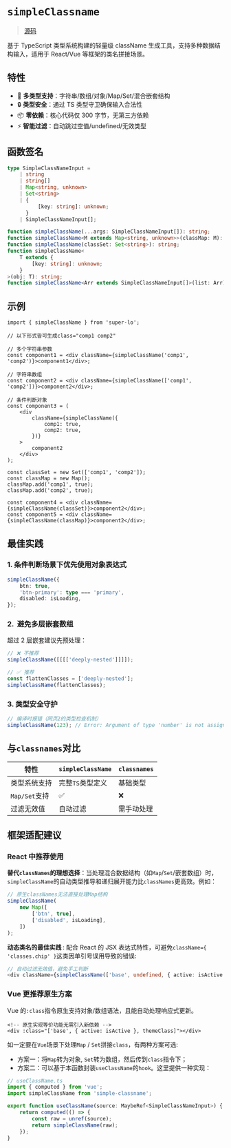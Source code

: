 # `simpleClassname`

> [源码]('../../../../src/simple-classname.ts')

基于 TypeScript 类型系统构建的轻量级 className 生成工具，支持多种数据结构输入，适用于 React/Vue 等框架的类名拼接场景。

## 特性

-   🚀 **多类型支持**：字符串/数组/对象/Map/Set/混合嵌套结构
-   🔒 **类型安全**：通过 TS 类型守卫确保输入合法性
-   📦 **零依赖**：核心代码仅 300 字节，无第三方依赖
-   ⚡ **智能过滤**：自动跳过空值/undefined/无效类型

## 函数签名

```ts
type SimpleClassNameInput =
    | string
    | string[]
    | Map<string, unknown>
    | Set<string>
    | {
          [key: string]: unknown;
      }
    | SimpleClassNameInput[];

function simpleClassName(...args: SimpleClassNameInput[]): string;
function simpleClassName<M extends Map<string, unknown>>(classMap: M): string;
function simpleClassName(classSet: Set<string>): string;
function simpleClassName<
    T extends {
        [key: string]: unknown;
    }
>(obj: T): string;
function simpleClassName<Arr extends SimpleClassNameInput[]>(list: Arr): string;
```

## 示例

```tsx
import { simpleClassName } from 'super-lo';

// 以下形式皆可生成class="comp1 comp2"

// 多个字符串参数
const component1 = <div className={simpleClassName('comp1', 'comp2')}>component1</div>;

// 字符串数组
const component2 = <div className={simpleClassName(['comp1', 'comp2'])}>component2</div>;

// 条件判断对象
const component3 = (
    <div
        className={simpleClassName({
            comp1: true,
            comp2: true,
        })}
    >
        component2
    </div>
);

const classSet = new Set(['comp1', 'comp2']);
const classMap = new Map();
classMap.add('comp1', true);
classMap.add('comp2', true);

const component4 = <div className={simpleClassName(classSet)}>component2</div>;
const component5 = <div className={simpleClassName(classMap)}>component2</div>;
```

## 最佳实践

### 1. 条件判断场景下优先使用对象表达式

```ts
simpleClassName({
    btn: true,
    'btn-primary': type === 'primary',
    disabled: isLoading,
});
```

### 2. ​​ 避免多层嵌套数组 ​​

超过 2 层嵌套建议先预处理：

```ts
// ❌ 不推荐
simpleClassName([[[['deeply-nested']]]]);

// ✅ 推荐
const flattenClasses = ['deeply-nested'];
simpleClassName(flattenClasses);
```

### 3. 类型安全守护

```ts
// 编译时报错（网页2的类型检查机制）
simpleClassName(123); // Error: Argument of type 'number' is not assignable
```

## 与`classnames`对比

| 特性          | `simpleClassName` | `classnames` |
| ------------- | ----------------- | ------------ |
| 类型系统支持  | 完整`TS`类型定义  | 基础类型     |
| `Map/Set`支持 | ✅                | ❌           |
| 过滤无效值    | 自动过滤          | 需手动处理   |

## 框架适配建议

### React 中推荐使用

​**​ 替代`classNames`的理想选择**​​：当处理混合数据结构（如`Map`/`Set`/嵌套数组）时，`simpleClassName`的自动类型推导和递归展开能力比`classNames`更高效。例如：

```ts
// 原生classNames无法直接处理Map结构
simpleClassName(
    new Map([
        ['btn', true],
        ['disabled', isLoading],
    ])
);
```

**动态类名的最佳实践 ​**​: 配合 React 的 JSX 表达式特性，可避免`className={ 'classes.chip' }`这类因单引号误用导致的错误:

```ts
// 自动过滤无效值，避免手工判断
<div className={simpleClassName(['base', undefined, { active: isActive }])}></div>
```

### Vue 更推荐原生方案

Vue 的`:class`指令原生支持对象/数组语法，且能自动处理响应式更新。

```vue
<!-- 原生实现等价功能无需引入新依赖 -->
<div :class="['base', { active: isActive }, themeClass]"></div>
```

如一定要在`Vue`场景下处理`Map` / `Set`拼接`class`，有两种方案可选:

-   方案一：将`Map`转为对象, `Set`转为数组，然后传到`class`指令下；
-   方案二：可以基于本函数封装`useClassName`的`hook`。这里提供一种实现：

```ts
// useClassName.ts
import { computed } from 'vue';
import simpleClassName from 'simple-classname';

export function useClassName(source: MaybeRef<SimpleClassNameInput>) {
    return computed(() => {
        const raw = unref(source);
        return simpleClassName(raw);
    });
}
```

